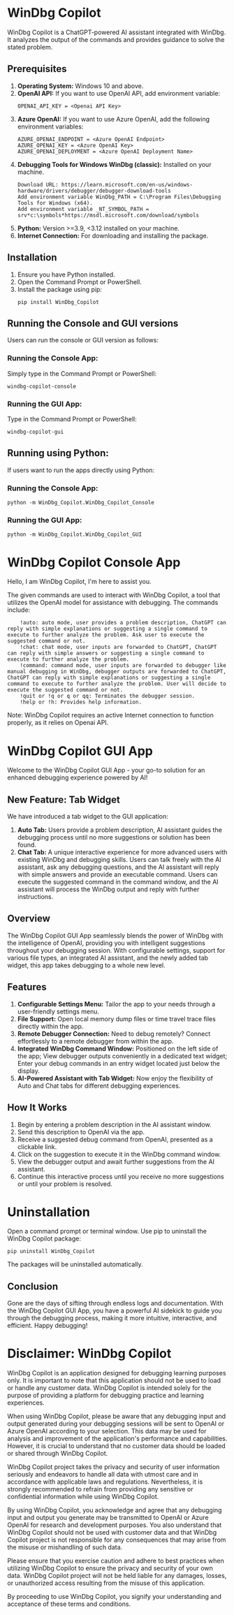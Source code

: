 # WinDbg Copilot

WinDbg Copilot is a ChatGPT-powered AI assistant integrated with WinDbg. It analyzes the output of the commands and provides guidance to solve the stated problem.

## Prerequisites

1. **Operating System:** Windows 10 and above.
2. **OpenAI API:** If you want to use OpenAI API, add environment variable:
   ```
   OPENAI_API_KEY = <Openai API Key>
   ```
3. **Azure OpenAI:** If you want to use Azure OpenAI, add the following environment variables:
   ```
   AZURE_OPENAI_ENDPOINT = <Azure OpenAI Endpoint>
   AZURE_OPENAI_KEY = <Azure OpenAI Key>
   AZURE_OPENAI_DEPLOYMENT = <Azure OpenAI Deployment Name>
   ```
4. **Debugging Tools for Windows WinDbg (classic):** Installed on your machine.
   ```
   Download URL: https://learn.microsoft.com/en-us/windows-hardware/drivers/debugger/debugger-download-tools
   Add environment variable WinDbg_PATH = C:\Program Files\Debugging Tools for Windows (x64).
   Add environment variable _NT_SYMBOL_PATH = srv*c:\symbols*https://msdl.microsoft.com/download/symbols
   ```
5. **Python:** Version >=3.9, <3.12 installed on your machine.
6. **Internet Connection:** For downloading and installing the package.

## Installation

1. Ensure you have Python installed.
2. Open the Command Prompt or PowerShell.
3. Install the package using pip:
   ```
   pip install WinDbg_Copilot
   ```

## Running the Console and GUI versions

Users can run the console or GUI version as follows:

### Running the Console App:

Simply type in the Command Prompt or PowerShell:
```
windbg-copilot-console
```

### Running the GUI App:

Type in the Command Prompt or PowerShell:
```
windbg-copilot-gui
```

## Running using Python:

If users want to run the apps directly using Python:

### Running the Console App:

```
python -m WinDbg_Copilot.WinDbg_Copilot_Console
```

### Running the GUI App:

```
python -m WinDbg_Copilot.WinDbg_Copilot_GUI
```
# WinDbg Copilot Console App

Hello, I am WinDbg Copilot, I'm here to assist you.

The given commands are used to interact with WinDbg Copilot, a tool that utilizes the OpenAI model for assistance with debugging. The commands include:

        !auto: auto mode, user provides a problem description, ChatGPT can reply with simple explanations or suggesting a single command to execute to further analyze the problem. Ask user to execute the suggested command or not.
        !chat: chat mode, user inputs are forwarded to ChatGPT, ChatGPT can reply with simple answers or suggesting a single command to execute to further analyze the problem.
        !command: command mode, user inputs are forwarded to debugger like manual debugging in WinDbg, debugger outputs are forwarded to ChatGPT, ChatGPT can reply with simple explanations or suggesting a single command to execute to further analyze the problem. User will decide to execute the suggested command or not.
        !quit or !q or q or qq: Terminates the debugger session.
        !help or !h: Provides help information.

Note: WinDbg Copilot requires an active Internet connection to function properly, as it relies on Openai API.

# WinDbg Copilot GUI App

Welcome to the WinDbg Copilot GUI App - your go-to solution for an enhanced debugging experience powered by AI!

## New Feature: Tab Widget

We have introduced a tab widget to the GUI application:

1. **Auto Tab:** Users provide a problem description, AI assistant guides the debugging process until no more suggestions or solution has been found.
2. **Chat Tab:** A unique interactive experience for more advanced users with existing WinDbg and debugging skills. Users can talk freely with the AI assistant, ask any debugging questions, and the AI assistant will reply with simple answers and provide an executable command. Users can execute the suggested command in the command window, and the AI assistant will process the WinDbg output and reply with further instructions.

## Overview

The WinDbg Copilot GUI App seamlessly blends the power of WinDbg with the intelligence of OpenAI, providing you with intelligent suggestions throughout your debugging session. With configurable settings, support for various file types, an integrated AI assistant, and the newly added tab widget, this app takes debugging to a whole new level.

## Features

1. **Configurable Settings Menu:** Tailor the app to your needs through a user-friendly settings menu.
2. **File Support:** Open local memory dump files or time travel trace files directly within the app.
3. **Remote Debugger Connection:** Need to debug remotely? Connect effortlessly to a remote debugger from within the app.
4. **Integrated WinDbg Command Window:** Positioned on the left side of the app; View debugger outputs conveniently in a dedicated text widget; Enter your debug commands in an entry widget located just below the display.
5. **AI-Powered Assistant with Tab Widget:** Now enjoy the flexibility of Auto and Chat tabs for different debugging experiences.

## How It Works

1. Begin by entering a problem description in the AI assistant window.
2. Send this description to OpenAI via the app.
3. Receive a suggested debug command from OpenAI, presented as a clickable link.
4. Click on the suggestion to execute it in the WinDbg command window.
5. View the debugger output and await further suggestions from the AI assistant.
6. Continue this interactive process until you receive no more suggestions or until your problem is resolved.

# Uninstallation

Open a command prompt or terminal window. Use pip to uninstall the WinDbg Copilot package:

```
pip uninstall WinDbg_Copilot
```

The packages will be uninstalled automatically.

## Conclusion

Gone are the days of sifting through endless logs and documentation. With the WinDbg Copilot GUI App, you have a powerful AI sidekick to guide you through the debugging process, making it more intuitive, interactive, and efficient. Happy debugging!

# Disclaimer: WinDbg Copilot

WinDbg Copilot is an application designed for debugging learning purposes only. It is important to note that this application should not be used to load or handle any customer data. WinDbg Copilot is intended solely for the purpose of providing a platform for debugging practice and learning experiences.

When using WinDbg Copilot, please be aware that any debugging input and output generated during your debugging sessions will be sent to OpenAI or Azure OpenAI according to your selection. This data may be used for analysis and improvement of the application's performance and capabilities. However, it is crucial to understand that no customer data should be loaded or shared through WinDbg Copilot.

WinDbg Copilot project takes the privacy and security of user information seriously and endeavors to handle all data with utmost care and in accordance with applicable laws and regulations. Nevertheless, it is strongly recommended to refrain from providing any sensitive or confidential information while using WinDbg Copilot.

By using WinDbg Copilot, you acknowledge and agree that any debugging input and output you generate may be transmitted to OpenAI or Azure OpenAI for research and development purposes. You also understand that WinDbg Copilot should not be used with customer data and that WinDbg Copilot project is not responsible for any consequences that may arise from the misuse or mishandling of such data.

Please ensure that you exercise caution and adhere to best practices when utilizing WinDbg Copilot to ensure the privacy and security of your own data. WinDbg Copilot project will not be held liable for any damages, losses, or unauthorized access resulting from the misuse of this application.

By proceeding to use WinDbg Copilot, you signify your understanding and acceptance of these terms and conditions.